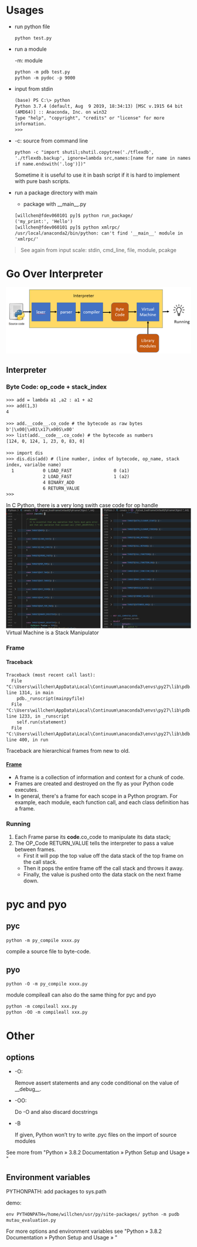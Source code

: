# Usages
- run python file

  ```
  python test.py
  ```

- run a module

  -m: module 

  ```
  python -m pdb test.py
  python -m pydoc -p 9000
  ```

- input from stdin

  ```
  (base) PS C:\> python
  Python 3.7.4 (default, Aug  9 2019, 18:34:13) [MSC v.1915 64 bit (AMD64)] :: Anaconda, Inc. on win32
  Type "help", "copyright", "credits" or "license" for more information.
  >>>     
  ```
  
- -c: source from command line

  ```
  python -c "import shutil;shutil.copytree('./tflexdb', './tflexdb.backup', ignore=lambda src,names:[name for name in names if name.endswith('.log')])"
  ```
  Sometime it is useful to use it in bash script if it is hard to implement with pure bash scripts.

- run a package directory with main
  - package with \_\_main\_\_.py
  ```
  [willchen@fdev060101 py]$ python run_package/
  ('my_print:', 'Hello')
  [willchen@fdev060101 py]$ python xmlrpc/
  /usr/local/anaconda2/bin/python: can't find '__main__' module in 'xmlrpc/'
  ```

>See again from input scale: stdin, cmd_line, file, module, pcakge
# Go Over Interpreter
![](res/interpreter.png)
## Interpreter
### Byte Code: op_code + stack_index
```
>>> add = lambda a1 ,a2 : a1 + a2
>>> add(1,3)
4

>>> add.__code__.co_code # the bytecode as raw bytes
b'|\x00|\x01\x17\x00S\x00'
>>> list(add.__code__.co_code) # the bytecode as numbers
[124, 0, 124, 1, 23, 0, 83, 0]

>>> import dis
>>> dis.dis(add) # (line number, index of bytecode, op_name, stack index, varialbe name)
  1           0 LOAD_FAST                0 (a1)
              2 LOAD_FAST                1 (a2)
              4 BINARY_ADD
              6 RETURN_VALUE
>>>   
```

In C Python, there is a very long swith case code for op handle
![](res/interpreter_handle_op.png)
Virtual Machine is a Stack Manipulator
### Frame
#### Traceback
```
Traceback (most recent call last):
  File "C:\Users\willchen\AppData\Local\Continuum\anaconda3\envs\py27\lib\pdb.py", line 1314, in main
    pdb._runscript(mainpyfile)
  File "C:\Users\willchen\AppData\Local\Continuum\anaconda3\envs\py27\lib\pdb.py", line 1233, in _runscript
    self.run(statement)
  File "C:\Users\willchen\AppData\Local\Continuum\anaconda3\envs\py27\lib\bdb.py", line 400, in run
```
Traceback are hierarchical frames from new to old.
#### [Frame](https://aosabook.org/en/500L/a-python-interpreter-written-in-python.html)
- A frame is a collection of information and context for a chunk of code.
- Frames are created and destroyed on the fly as your Python code executes.
- In general, there's a frame for each scope in a Python program. For example, each module, each function call, and each class definition has a frame.

### Running
1. Each Frame parse its __code__.co_code to manipulate its data stack;
2. The OP_Code RETURN_VALUE tells the interpreter to pass a value between frames.
   - First it will pop the top value off the data stack of the top frame on the call stack.
   - Then it pops the entire frame off the call stack and throws it away.
   - Finally, the value is pushed onto the data stack on the next frame down.
# pyc and pyo
## pyc
```
python -m py_compile xxxx.py
```
compile a source file to byte-code.

## pyo
```
python -O -m py_compile xxxx.py
```
module compileall can also do the same thing for pyc and pyo
```
python -m compileall xxx.py
python -OO -m compileall xxx.py
```
# Other
## options
- -O:

  Remove assert statements and any code conditional on the value of \_\_debug\_\_. 

- -OO:
  
  Do -O and also discard docstrings

- -B

  If given, Python won’t try to write .pyc files on the import of source modules


See more from "Python » 3.8.2 Documentation » Python Setup and Usage » "

## Environment variables
PYTHONPATH: add packages to sys.path

demo:
```
env PYTHONPATH=/home/willchen/usr/py/site-packages/ python -m pudb mutau_evaluation.py
```

For more options and environment variables see "Python » 3.8.2 Documentation » Python Setup and Usage » "